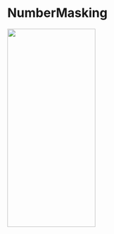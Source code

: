 # NumberMasking

<img src="Screenshot 2023-02-03 153818](https://user-images.githubusercontent.com/56149022/216572688-98c5ee8e-fb8b-46bb-9445-9d293db27e45.png" width="200" height="450">
